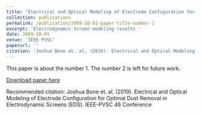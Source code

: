 ```yaml
---
title: "Electrical and Optical Modeling of Electrode Configuration for Optimal Dust Removal in Electrodynamic Screens (EDS)"
collection: publications
permalink: /publication/2009-10-01-paper-title-number-1
excerpt: 'Electrodynamic Screen modeling results '
date: 2009-10-01
venue: 'IEEE PVSC'
paperurl: ''
citation: 'Joshua Bone et. al, (2019). Electrical and Optical Modeling of Electrode Configuration for Optimal Dust Removal in Electrodynamic Screens (EDS). IEEE-PVSC 46 Conference'
---
```

This paper is about the number 1. The number 2 is left for future work.

[Download paper here](https://ieeexplore.ieee.org/document/8981229)

Recommended citation: Joshua Bone et. al, (2019). Electrical and Optical Modeling of Electrode Configuration for Optimal Dust Removal in Electrodynamic Screens (EDS). IEEE-PVSC 46 Conference
